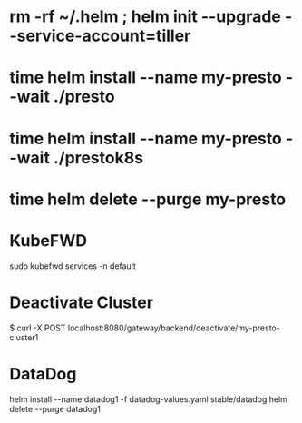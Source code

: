 


# rm -rf ~/.helm ;  helm init --upgrade --service-account=tiller
# time helm install --name my-presto --wait ./presto 
# time helm install --name my-presto --wait ./prestok8s
# time helm delete --purge my-presto

# KubeFWD
sudo kubefwd services -n default

# Deactivate Cluster
$ curl -X POST localhost:8080/gateway/backend/deactivate/my-presto-cluster1


# DataDog 
helm install --name datadog1 -f datadog-values.yaml  stable/datadog
helm delete --purge datadog1